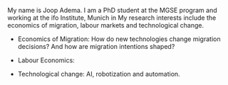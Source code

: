 ---
---
My name is Joop Adema. I am a PhD student at the MGSE program and working at the ifo Institute, Munich in My research interests include the economics of migration, labour markets and technological change.

- Economics of Migration:
How do new technologies change migration decisions? And how are migration intentions shaped?

- Labour Economics: 

- Technological change: 
AI, robotization and automation.
